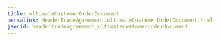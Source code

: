 ```yaml
---
title: ultimateCustomerOrderDocument
permalink: HeaderTradeAgreement.ultimateCustomerOrderDocument.html
jsonid: headertradeagreement_ultimatecustomerorderdocument
---
```

